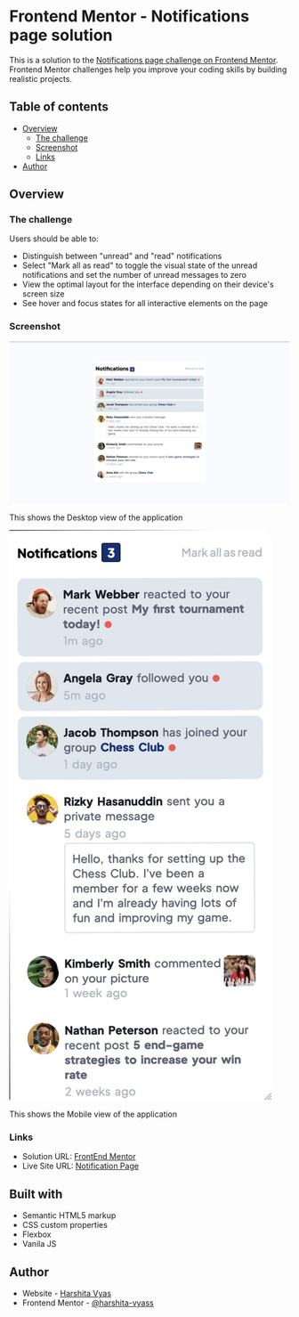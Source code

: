 # Frontend Mentor - Notifications page solution

This is a solution to the [Notifications page challenge on Frontend Mentor](https://www.frontendmentor.io/challenges/notifications-page-DqK5QAmKbC). Frontend Mentor challenges help you improve your coding skills by building realistic projects. 

## Table of contents

- [Overview](#overview)
  - [The challenge](#the-challenge)
  - [Screenshot](#screenshot)
  - [Links](#links)
- [Author](#author)

## Overview

### The challenge

Users should be able to:

- Distinguish between "unread" and "read" notifications
- Select "Mark all as read" to toggle the visual state of the unread notifications and set the number of unread messages to zero
- View the optimal layout for the interface depending on their device's screen size
- See hover and focus states for all interactive elements on the page

### Screenshot

![Design preview for the Notifications page coding challenge](./assets/screenshots/desktop-preview.jpeg)


This shows the Desktop view of the application

![Design preview for the Notifications page coding challenge](./assets/screenshots/mobile-preview.jpeg)

This shows the Mobile view of the application

### Links

- Solution URL: [FrontEnd Mentor](https://www.frontendmentor.io/solutions/responsive-notification-tag-with-js-to-mark-notifications-as-read-kSCmFXJWOC)
- Live Site URL: [Notification Page](https://harshita-vyass.github.io/notifications-page-main/)


## Built with

- Semantic HTML5 markup
- CSS custom properties
- Flexbox
- Vanila JS


## Author

- Website - [Harshita Vyas](https://harshita-vyass.github.io/portfolio/)
- Frontend Mentor - [@harshita-vyass](https://www.frontendmentor.io/profile/harshita-vyass)


